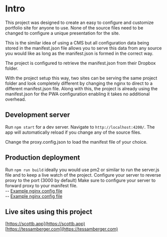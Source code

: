 # Intro

This project was designed to create an easy to configure and customize portfolio site for anyone to use. None of the source files need to be changed to configure a unique presentation for the site.

This is the similar idea of using a CMS but all configuration data being stored in the manifest.json file allows you to serve this data from any source you would like as long as the manifest.json is formed in the correct way.

The project is configured to retrieve the manifest.json from their Dropbox folder.

With the project setup this way, two sites can be serving the same project folder and look completely different by changing the nginx to direct to a different manifest.json file. Along with this, the project is already using the manifest.json for the PWA configuration enabling it takes no additional overhead.

## Development server

Run `npm start` for a dev server. Navigate to `http://localhost:4200/`. The app will automatically reload if you change any of the source files.

Change the proxy.config.json to load the manifest file of your choice.

## Production deployment

Run `npm run build` ideally you would use pm2 or similar to run the server.js file and to keep a live watch of the project.
Configure your server to reverse proxy to the port (3000 by default)
Make sure to configure your server to forward proxy to your manifest file.  
-- [Example nginx config file](https://github.com/ScottMBerger/Angular-PWA-Portfolio-With-CMS/blob/master/example-manifest.json)  
-- [Example nginx config file](https://github.com/ScottMBerger/Angular-PWA-Portfolio-With-CMS/blob/master/example-nginx-config)

## Live sites using this project

[https://scottb.app](https://scottb.app)  
[https://tessamberger.com](https://tessamberger.com)

